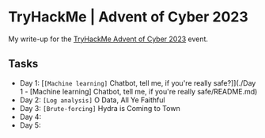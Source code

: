 # TryHackMe | Advent of Cyber 2023
My write-up for the [TryHackMe Advent of Cyber 2023](https://tryhackme.com/room/adventofcyber2023) event.

## Tasks
* Day 1: [`[Machine learning]` Chatbot, tell me, if you're really safe?]](./Day 1 - [Machine learning] Chatbot, tell me, if you're really safe/README.md)
* Day 2: `[Log analysis]` O Data, All Ye Faithful
* Day 3: `[Brute-forcing]` Hydra is Coming to Town
* Day 4:
* Day 5: 
